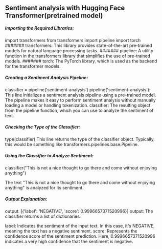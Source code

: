 ## Sentiment analysis with Hugging Face Transformer(pretrained model)

##### Importing the Required Libraries:
import transformers 
from transformers import pipeline
import torch
####### transformers: This library provides state-of-the-art pre-trained models for natural language processing tasks.
####### pipeline: A utility function in the transformers library that simplifies the use of pre-trained models.
####### torch: The PyTorch library, which is used as the backend for the transformer models.

##### Creating a Sentiment Analysis Pipeline:
classifier = pipeline('sentiment-analysis')
pipeline('sentiment-analysis'): This line initializes a sentiment analysis pipeline using a pre-trained model. The pipeline makes it easy to perform sentiment analysis without manually loading a model or handling tokenization.
classifier: The resulting object from the pipeline function, which you can use to analyze the sentiment of text.

##### Checking the Type of the Classifier:
type(classifier)
This line returns the type of the classifier object. Typically, this would be something like transformers.pipelines.base.Pipeline.

##### Using the Classifier to Analyze Sentiment:
classifier("This is not a nice thought to go there and come without enjoying anything")

The text "This is not a nice thought to go there and come without enjoying anything" is analyzed for its sentiment.

##### Output Explanation:

output: [{'label': 'NEGATIVE', 'score': 0.9996657371520996}]
output: The classifier returns a list of dictionaries.

label: Indicates the sentiment of the input text. In this case, it's NEGATIVE, meaning the text has a negative sentiment.
score: Represents the confidence score of the sentiment prediction. Here, 0.9996657371520996 indicates a very high confidence that the sentiment is negative.
